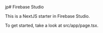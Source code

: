 
jp# Firebase Studio

This is a NextJS starter in Firebase Studio.

To get started, take a look at src/app/page.tsx.
